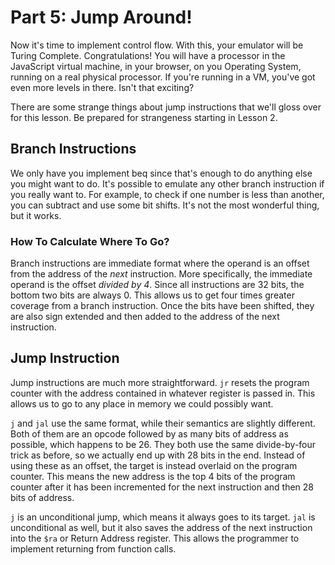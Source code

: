 # Part 5: Jump Around!

Now it's time to implement control flow.  With this, your emulator will be
Turing Complete.  Congratulations! You will have a processor in the JavaScript
virtual machine, in your browser, on you Operating System, running on a real
physical processor.  If you're running in a VM, you've got even more levels in
there.  Isn't that exciting?

There are some strange things about jump instructions that we'll gloss over for
this lesson.  Be prepared for strangeness starting in Lesson 2.

## Branch Instructions
We only have you implement beq since that's enough to do anything else you might
want to do.  It's possible to emulate any other branch instruction if you really
want to.  For example, to check if one number is less than another, you can
subtract and use some bit shifts.  It's not the most wonderful thing, but it
works.

### How To Calculate Where To Go?
Branch instructions are immediate format where the operand is an offset from the
address of the *next* instruction.  More specifically, the immediate operand is
the offset *divided by 4*.  Since all instructions are 32 bits, the bottom two
bits are always 0.  This allows us to get four times greater coverage from a
branch instruction.  Once the bits have been shifted, they are also sign
extended and then added to the address of the next instruction.

## Jump Instruction
Jump instructions are much more straightforward. `jr` resets the program counter
with the address contained in whatever register is passed in.  This allows us to
go to any place in memory we could possibly want.

`j` and `jal` use the same format, while their semantics are slightly different.
Both of them are an opcode followed by as many bits of address as possible,
which happens to be 26.  They both use the same divide-by-four trick as before,
so we actually end up with 28 bits in the end.  Instead of using these as an
offset, the target is instead overlaid on the program counter.  This means the
new address is the top 4 bits of the program counter after it has been
incremented for the next instruction and then 28 bits of address.

`j` is an unconditional jump, which means it always goes to its target. `jal` is
unconditional as well, but it also saves the address of the next instruction
into the `$ra` or Return Address register.  This allows the programmer to
implement returning from function calls.
